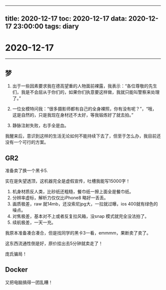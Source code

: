
---
title: 2020-12-17
toc: 2020-12-17
data: 2020-12-17 23:00:00
tags: diary
---

# 2020-12-17
---

## 梦

1. 出于一些因素要求我在德高望重的人物面前裸露，我表示：“各位尊敬的先生们，我是不会屈从于你们的，如果你们执意要这样做，我就只能叫警察来处理了。”

2. 一位女模特问我：“很多摄影师都有自己的全身裸照，你有没有呢？”，“哦，这是自然的，只是我现在身材还不太好，等我锻炼好了就去拍。”

3. 静脉注射失败，右手全是血。


我醒来后，意识到这样的生活无论如何不能持续下去了，但至于怎么办，我目前还没有一个可行的方案。

## GR2

准备卖了换一个黑卡5.

实在是失望透顶，这机器完全是虚假宣传，吐槽我能写15000字！

1. 机身材质反人类，比砂纸还粗糙，餐巾纸一擦上面全是餐巾纸。
2. 分辨率虚标，解析力仅仅比iPhone8 略好一丢丢。
3. 画质极差，raw 就14mb，还没索尼jpg大，一拉就过曝，ios 400就有绿色的噪点。
4. 对焦极差，基本对不上或者反复拉风箱，没snap 模式就完全没法拍了。
5. 续航极差，一天一充。

我原本准备凑合凑合，但是找同学的黑卡3一看，emmmm，果断卖了卖了。

这东西流通性倒是好，原价挂出去5分钟就卖走了！

庞氏骗局！

## Docker

又把电脑搞得一团乱糟！

